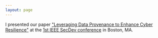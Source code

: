 ```yaml
---
layout: page
---
```


I presented our paper ["Leveraging Data Provenance to Enhance Cyber Resilience"](/pubs/mcc+2016.pdf) at the [1st IEEE SecDev conference](http://secdev.ieee.org) in Boston, MA.
